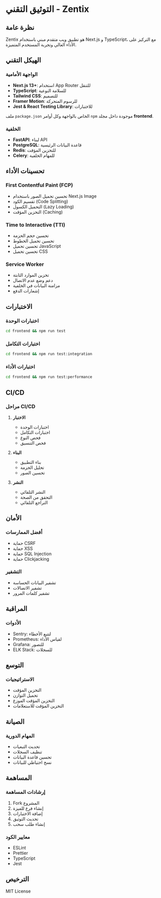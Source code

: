# التوثيق التقني - Zentix

## نظرة عامة
Zentix هو تطبيق ويب متقدم مبني باستخدام Next.js و TypeScript، مع التركيز على الأداء العالي وتجربة المستخدم المتميزة.

## الهيكل التقني

### الواجهة الأمامية
- **Next.js 13+**: استخدام App Router للتنقل
- **TypeScript**: للسلامة النوعية
- **Tailwind CSS**: للتصميم
- **Framer Motion**: للرسوم المتحركة
- **Jest & React Testing Library**: للاختبارات

ملف `package.json` الخاص بالواجهة وكل أوامر `npm` موجودة داخل مجلد **frontend**.

### الخلفية
- **FastAPI**: لبناء API
- **PostgreSQL**: قاعدة البيانات الرئيسية
- **Redis**: للتخزين المؤقت
- **Celery**: للمهام الخلفية

## تحسينات الأداء

### First Contentful Paint (FCP)
- تحسين تحميل الصور باستخدام Next.js Image
- تقسيم الكود (Code Splitting)
- التحميل الكسول (Lazy Loading)
- التخزين المؤقت (Caching)

### Time to Interactive (TTI)
- تحسين حجم الحزمة
- تحسين تحميل الخطوط
- تحسين تحميل JavaScript
- تحسين تحميل CSS

### Service Worker
- تخزين الموارد الثابتة
- دعم وضع عدم الاتصال
- مزامنة البيانات في الخلفية
- إشعارات الدفع

## الاختبارات

### اختبارات الوحدة
```bash
cd frontend && npm run test
```

### اختبارات التكامل
```bash
cd frontend && npm run test:integration
```

### اختبارات الأداء
```bash
cd frontend && npm run test:performance
```
## CI/CD

### مراحل CI/CD
1. **الاختبار**
   - اختبارات الوحدة
   - اختبارات التكامل
   - فحص النوع
   - فحص التنسيق

2. **البناء**
   - بناء التطبيق
   - تحليل الحزمة
   - تحسين الصور

3. **النشر**
   - النشر التلقائي
   - التحقق من الصحة
   - التراجع التلقائي

## الأمان

### أفضل الممارسات
- حماية CSRF
- حماية XSS
- حماية SQL Injection
- حماية Clickjacking

### التشفير
- تشفير البيانات الحساسة
- تشفير الاتصالات
- تشفير كلمات المرور

## المراقبة

### الأدوات
- Sentry: لتتبع الأخطاء
- Prometheus: لقياس الأداء
- Grafana: للتصور
- ELK Stack: للسجلات

## التوسع

### الاستراتيجيات
- التخزين المؤقت
- تحميل التوازن
- التخزين المؤقت الموزع
- التخزين المؤقت للاستعلامات

## الصيانة

### المهام الدورية
- تحديث التبعيات
- تنظيف السجلات
- تحسين قاعدة البيانات
- نسخ احتياطي للبيانات

## المساهمة

### إرشادات المساهمة
1. Fork المشروع
2. إنشاء فرع للميزة
3. إضافة الاختبارات
4. تحديث التوثيق
5. إنشاء طلب سحب

### معايير الكود
- ESLint
- Prettier
- TypeScript
- Jest

## الترخيص
MIT License
